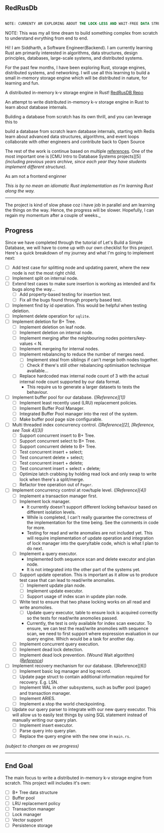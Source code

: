 ## RedRusDb

```sql

NOTE: CURRENTY AM EXPLORING ABOUT THE LOCK-LESS AND WAIT-FREE DATA STRUCTURES

```


NOTE: This was my all time dream to build something complex from scratch to understand evrything from end to end.

Hi! I am Siddharth, a Software Engineer(Backend). I am currently learning Rust am primarily interested in algorithms, data structures, design principles, databases, large-scale systems, and distributed systems.

For the past few months, I have been exploring Rust, storage engines, distributed systems, and networking. I will use all this learning to build a small in-memory storage engine which will be distributed in nature, for learning and fun.

A distributed in-memory k-v storage engine in Rust! [RedRusDB Repo](https://github.com/RedRusDB/redrus)


An attempt to write distributed in-memory k-v storage engine in Rust
to learn about database internals.

Building a database from scratch has its own thrill, and you can leverage this to

build a database from scratch
learn database internals, starting with Redis
learn about advanced data structures, algorithms, and event loops
collaborate with other engineers and contribute back to Open Source

The rest of the work is continue based on multiple [references](#references).
One of the most important one is [CMU Intro to Database Systems projects][5]
_(including previous years archive, since each year they have students
implement different structure)_.

As am not a frontend enginner 

_This is by no mean an idiomatic Rust implementation as I'm learning Rust
along the way._

-----

The project is kind of slow phase coz i have job in parallel and am learning the things on the way. Hence, the progress will be slower.
Hopefully, I can regain my momentum after a couple of weeks._


## Progress

Since we have completed through the tutorial of Let's Build a Simple Database,
we will have to come up with our own checklist for this project. Here's a
quick breakdown of my journey and what I'm going to implement next:

- [ ] Add test case for splitting node and updating parent, where the new node is not the most right child.
- [ ] Implement split on internal node.
- [ ] Extend test cases to make sure insertion is working as intended and fix
      bugs along the way...
  - [ ] Add property-based testing for insertion test.
  - [ ] Fix all the bugs found through property based test.
- [ ] Implement find by id operation. This would be helpful when testing
      deletion.
- [ ] Implement delete operation for `sqlite`.
- [ ] Implement deletion for B+ Tree.
  - [ ] Implement deletion on leaf node.
  - [ ] Implement deletion on internal node.
  - [ ] Implement merging after the neighbouring nodes pointers/key-values < N.
  - [ ] Implement mergeing for internal nodes.
  - [ ] Implement rebalancing to reduce the number of merges need.
    - [ ] Implement steal from siblings if can't merge both nodes together.
    - [ ] Check if there's still other rebalancing optimisation technique
      available...
  - [ ] Replace hardcoded max internal node count of 3 with the actual internal
    node count supported by our data format.
      - This require us to generate a larger datasets to tests the
        behaviour.
- [ ] Implement buffer pool for our database. _([Reference][1])_
  - [ ] Implement least recently used (LRU) replacement policies.
  - [ ] Implement Buffer Pool Manager.
  - [ ] Integrated Buffer Pool manager into the rest of the system.
  - [ ] Make buffer pool page size configurable.
- [ ] Multi threaded index concurrency control. _([Reference][2], [Reference, see Task 4][3])_
    - [ ] Support concurrent insert to B+ Tree.
    - [ ] Support concurrent select to B+ Tree.
    - [ ] Support concurrent delete to B+ Tree.
    - [ ] Test concurrent insert + select;
    - [ ] Test concurrent delete + select;
    - [ ] Test concurrent insert + delete;
    - [ ] Test concurrent insert + select + delete;
    - [ ] Optimize latch crabbing by holding read lock and only swap to write
      lock when there's a split/merge.
    - [ ] Refactor tree operation out of `Pager`.
- [ ] Implement concurrency control at row/tuple level. _([Reference][4])_
  - [ ] Implement a transaction manager first.
  - [ ] Implement lock manager.
    - It currently doesn't support different locking behaviour based on
      different isolation levels.
    - While is completed, I can't really guarantee the correctness of the
      implementation for the time being. See the comments in code for more.
    - Testing for read and write anomalies are not included yet. This will
    require implementation of update operation and integration of lock manager
    into the query/table code, which is what I plan to do next.
  - [ ] Implement a query executor.
    - Implemented both sequence scan and delete executor and plan node.
    - It is not integrated into the other part of the systems yet.
  - [ ] Support update operation. This is important as it allow us to produce
  test case that can lead to read/write anomalies.
    - [ ] Implement update plan node.
    - [ ] Implement update executor.
    - [ ] Support usage of index scan in update plan node.
  - [ ] Write test to ensure that two phase locking works on all read and write
    anomolies.
    - [ ] Update query executor, table to ensure lock is acquired correctly so the
      tests for read/write anomolies passed.
    - Currently, the test is only available for index scan executor. To
      ensure, we can test the read/write anomolies with sequence scan, we need
      to first support where expression evaluation in our query engine.
      Which would be a task for another day.
  - [ ] Implement concurrent query execution.
  - [ ] Implement dead lock detection.
  - [ ] Implement dead lock prevention. (Wound Wait algorithm)
    _([Reference](https://15445.courses.cs.cmu.edu/fall2021/project4/#deadlock_prevention))_
- [ ] Implement recovery mechanism for our database. ([Reference][6])
  - [ ] Implement basic log manager and log record.
  - [ ] Update page struct to contain additional information required for
    recovery. E.g. LSN.
  - [ ] Implement WAL in other subsystems, such as buffer pool (pager) and transaction
    manager.
  - [ ] Implement ARIES.
  - [ ] Implement a stop the world checkpointing.
- [ ] Update our query parser to integrate with our new query executor. This will allow us to
  easily test things by using SQL statement instead of manually writing our query plan.
  - [ ] Implement insert executor.
  - [ ] Parse query into query plan.
  - [ ] Replace the query engine with the new onw in `main.rs`.

_(subject to changes as we progress)_

----

## End Goal

The main focus to write a distributed in-memory k-v storage engine from scratch. This project will
includes it's own:
- [ ] B+ Tree data structure
- [ ] Buffer pool
- [ ] LRU replacement policy
- [ ] Transaction manager
- [ ] Lock manager
- [ ] Vector support
- [ ] Persistence storage